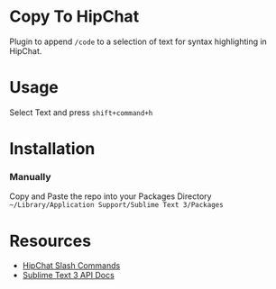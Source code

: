 # Copy To HipChat
Plugin to append `/code` to a selection of text for syntax highlighting in HipChat.
# Usage
Select Text and press `shift+command+h` 
# Installation
### Manually
Copy and Paste the repo into your Packages Directory `~/Library/Application Support/Sublime Text 3/Packages`
# Resources
- [HipChat Slash Commands](http://help.hipchat.com/knowledgebase/articles/64451-work-faster-with-slash-commands)
- [Sublime Text 3 API Docs](https://www.sublimetext.com/docs/3/api_reference.html)
